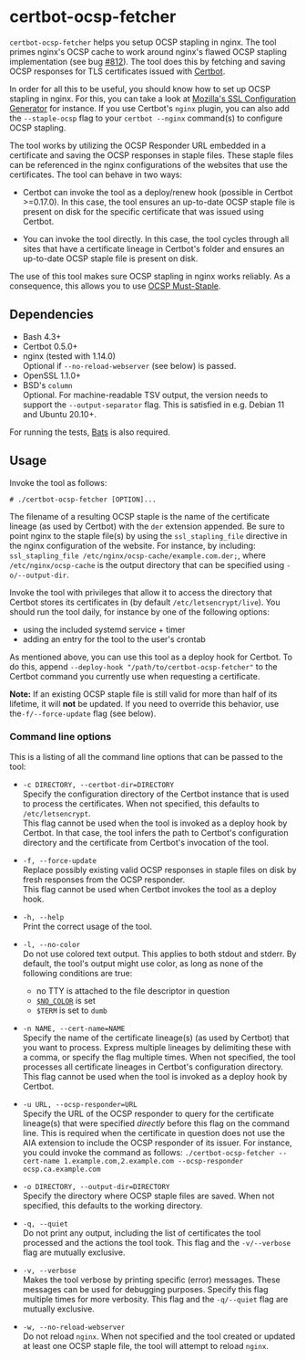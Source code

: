 # certbot-ocsp-fetcher
`certbot-ocsp-fetcher` helps you setup OCSP stapling in nginx. The tool primes
nginx's OCSP cache to work around nginx's flawed OCSP stapling implementation
(see bug [#812]). The tool does this by fetching and saving OCSP responses for
TLS certificates issued with [Certbot].

In order for all this to be useful, you should know how to set up OCSP stapling
in nginx. For this, you can take a look at [Mozilla's SSL Configuration
Generator] for instance. If you use Certbot's `nginx` plugin, you can also add
the `--staple-ocsp` flag to your `certbot --nginx` command(s) to configure OCSP
stapling.

The tool works by utilizing the OCSP Responder URL embedded in a certificate
and saving the OCSP responses in staple files. These staple files can be
referenced in the nginx configurations of the websites that use the
certificates. The tool can behave in two ways:

- Certbot can invoke the tool as a deploy/renew hook (possible in Certbot
  \>=0.17.0). In this case, the tool ensures an up-to-date OCSP staple file is
  present on disk for the specific certificate that was issued using Certbot.

- You can invoke the tool directly. In this case, the tool cycles through all
  sites that have a certificate lineage in Certbot's folder and ensures an
  up-to-date OCSP staple file is present on disk.

The use of this tool makes sure OCSP stapling in nginx works reliably. As a
consequence, this allows you to use [OCSP Must-Staple].

## Dependencies
- Bash 4.3+
- Certbot 0.5.0+
- nginx (tested with 1.14.0)\
  Optional if `--no-reload-webserver` (see below) is passed.
- OpenSSL 1.1.0+
- BSD's `column`\
  Optional. For machine-readable TSV output, the version needs to support the
  `--output-separator` flag. This is satisfied in e.g. Debian 11 and Ubuntu
  20.10+.

For running the tests, [Bats] is also required.

## Usage
Invoke the tool as follows:

`# ./certbot-ocsp-fetcher [OPTION]...`

The filename of a resulting OCSP staple is the name of the certificate lineage
(as used by Certbot) with the `der` extension appended. Be sure to point nginx
to the staple file(s) by using the `ssl_stapling_file` directive in the nginx
configuration of the website. For instance, by including: `ssl_stapling_file
/etc/nginx/ocsp-cache/example.com.der;`, where `/etc/nginx/ocsp-cache` is the
output directory that can be specified using `-o/--output-dir`.

Invoke the tool with privileges that allow it to access the directory that
Certbot stores its certificates in (by default `/etc/letsencrypt/live`). You
should run the tool daily, for instance by one of the following options:

- using the included systemd service + timer
- adding an entry for the tool to the user's crontab

As mentioned above, you can use this tool as a deploy hook for Certbot. To do
this, append `--deploy-hook "/path/to/certbot-ocsp-fetcher"` to the Certbot
command you currently use when requesting a certificate.

**Note:** If an existing OCSP staple file is still valid for more than half of
its lifetime, it will **not** be updated. If you need to override this
behavior, use the`-f/--force-update` flag (see below).

### Command line options
This is a listing of all the command line options that can be passed to the
tool:

- `-c DIRECTORY, --certbot-dir=DIRECTORY`\
  Specify the configuration directory of the Certbot instance that is used to
  process the certificates. When not specified, this defaults to
  `/etc/letsencrypt`.\
  This flag cannot be used when the tool is invoked as a deploy hook by
  Certbot. In that case, the tool infers the path to Certbot's configuration
  directory and the certificate from Certbot's invocation of the tool.

- `-f, --force-update`\
  Replace possibly existing valid OCSP responses in staple files on disk by
  fresh responses from the OCSP responder.\
  This flag cannot be used when Certbot invokes the tool as a deploy hook.

- `-h, --help`\
  Print the correct usage of the tool.

- `-l, --no-color`\
  Do not use colored text output. This applies to both stdout and stderr. By
  default, the tool's output might use color, as long as none of the following
  conditions are true:
    - no TTY is attached to the file descriptor in question
    - [`$NO_COLOR`] is set
    - `$TERM` is set to `dumb`

- `-n NAME, --cert-name=NAME`\
  Specify the name of the certificate lineage(s) (as used by Certbot) that you
  want to process. Express multiple lineages by delimiting these with a comma,
  or specify the flag multiple times. When not specified, the tool processes
  all certificate lineages in Certbot's configuration directory.\
  This flag cannot be used when the tool is invoked as a deploy hook by
  Certbot.

- `-u URL, --ocsp-responder=URL` \
  Specify the URL of the OCSP responder to query for the certificate lineage(s)
  that were specified *directly* before this flag on the command line. This is
  required when the certificate in question does not use the AIA extension to
  include the OCSP responder of its issuer. For instance, you could invoke the
  command as follows: `./certbot-ocsp-fetcher --cert-name
  1.example.com,2.example.com --ocsp-responder ocsp.ca.example.com`

- `-o DIRECTORY, --output-dir=DIRECTORY`\
  Specify the directory where OCSP staple files are saved. When not specified,
  this defaults to the working directory.

- `-q, --quiet`\
  Do not print any output, including the list of certificates the tool
  processed and the actions the tool took.
  This flag and the `-v/--verbose` flag are mutually exclusive.

- `-v, --verbose`\
  Makes the tool verbose by printing specific (error) messages. These messages
  can be used for debugging purposes. Specify this flag multiple times for more
  verbosity.
  This flag and the `-q/--quiet` flag are mutually exclusive.

- `-w, --no-reload-webserver`\
  Do not reload `nginx`. When not specified and the tool created or updated at
  least one OCSP staple file, the tool will attempt to reload `nginx`.

 [Certbot]: https://github.com/certbot/certbot
 [#812]: https://trac.nginx.org/nginx/ticket/812
 [Mozilla's SSL Configuration Generator]: https://mozilla.github.io/server-side-tls/ssl-config-generator/
 [OCSP Must-Staple]: https://scotthelme.co.uk/ocsp-must-staple/
 [Bats]: https://github.com/bats-core/bats-core
 [`$NO_COLOR`]: https://no-color.org/
